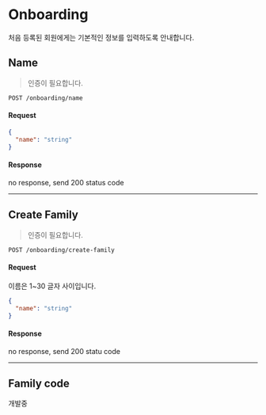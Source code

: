 # Onboarding

처음 등록된 회원에게는 기본적인 정보를 입력하도록 안내합니다.

## Name

> 인증이 필요합니다.

```text
POST /onboarding/name
```

#### Request

```json
{
  "name": "string"
}
```

#### Response

no response, send 200 status code

---

## Create Family

> 인증이 필요합니다.

```text
POST /onboarding/create-family
```

#### Request

이름은 1~30 글자 사이입니다.

```json
{
  "name": "string"
}
```

#### Response

no response, send 200 statu code

---

## Family code

개발중

